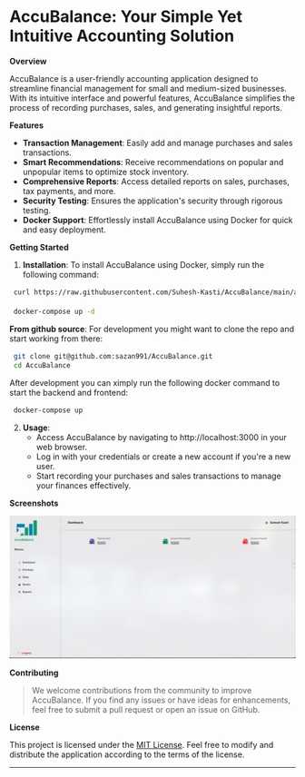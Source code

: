  # AccuBalance: Your Simple Yet Intuitive Accounting Solution

**Overview**

AccuBalance is a user-friendly accounting application designed to streamline financial management for small and medium-sized businesses. With its intuitive interface and powerful features, AccuBalance simplifies the process of recording purchases, sales, and generating insightful reports.

**Features**

- **Transaction Management**: Easily add and manage purchases and sales transactions.
- **Smart Recommendations**: Receive recommendations on popular and unpopular items to optimize stock inventory.
- **Comprehensive Reports**: Access detailed reports on sales, purchases, tax payments, and more.
- **Security Testing**: Ensures the application's security through rigorous testing.
- **Docker Support**: Effortlessly install AccuBalance using Docker for quick and easy deployment.

**Getting Started**

1. **Installation**: To install AccuBalance using Docker, simply run the following command:
```bash
 curl https://raw.githubusercontent.com/Suhesh-Kasti/AccuBalance/main/accubalance.yaml -o docker-compose.yaml

 docker-compose up -d
```

**From github source**: For development you might want to clone the repo and start working from there:
```bash
 git clone git@github.com:sazan991/AccuBalance.git
 cd AccuBalance
```
After development you can ximply run the following docker command to start the backend and frontend:
```bash
 docker-compose up
```

2. **Usage**:
   - Access AccuBalance by navigating to http://localhost:3000 in your web browser.
   - Log in with your credentials or create a new account if you're a new user.
   - Start recording your purchases and sales transactions to manage your finances effectively.

**Screenshots**

![AccuBalance Screenshot](./images/accubalance.png)

**Contributing**

> We welcome contributions from the community to improve AccuBalance. If you find any issues or have ideas for enhancements, feel free to submit a pull request or open an issue on GitHub.

**License**

This project is licensed under the [MIT License](LICENSE). Feel free to modify and distribute the application according to the terms of the license.

---

